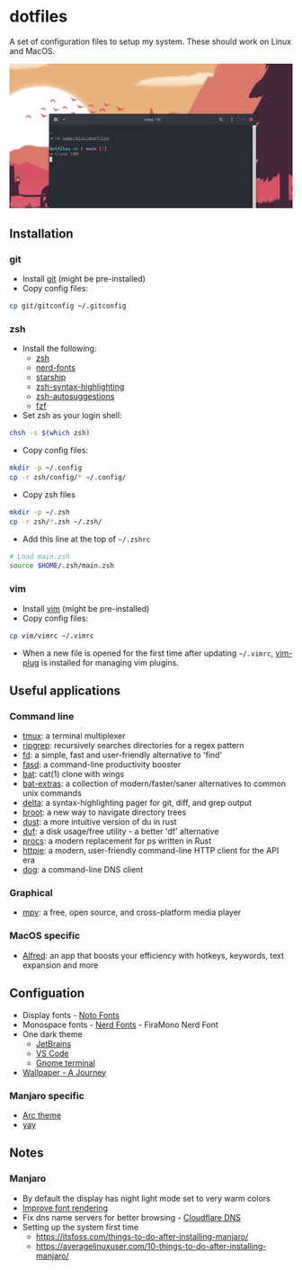 # dotfiles

A set of configuration files to setup my system. These should work on Linux and MacOS.

![zsh prompt](./resources/prompt.png)

## Installation

### git

- Install [git](https://git-scm.com/book/en/v2/Getting-Started-Installing-Git) (might be pre-installed)
- Copy config files:

```sh
cp git/gitconfig ~/.gitconfig
```

### zsh

- Install the following:
  - [zsh](https://github.com/robbyrussell/oh-my-zsh/wiki/Installing-ZSH)
  - [nerd-fonts](https://www.nerdfonts.com/)
  - [starship](https://starship.rs/)
  - [zsh-syntax-highlighting](https://github.com/zsh-users/zsh-syntax-highlighting/blob/master/INSTALL.md#oh-my-zsh)
  - [zsh-autosuggestions](https://github.com/zsh-users/zsh-autosuggestions/blob/master/INSTALL.md#oh-my-zsh)
  - [fzf](https://github.com/junegunn/fzf)
- Set zsh as your login shell:

```sh
chsh -s $(which zsh)
```

- Copy config files:

```sh
mkdir -p ~/.config
cp -r zsh/config/* ~/.config/
```

- Copy zsh files

```sh
mkdir -p ~/.zsh
cp -r zsh/*.zsh ~/.zsh/
```

- Add this line at the top of `~/.zshrc`

```sh
# Load main.zsh
source $HOME/.zsh/main.zsh
```

### vim

- Install [vim](https://www.vim.org/) (might be pre-installed)
- Copy config files:

```sh
cp vim/vimrc ~/.vimrc
```

- When a new file is opened for the first time after updating `~/.vimrc`,
  [vim-plug](https://github.com/junegunn/vim-plug) is installed for managing vim plugins.

## Useful applications

### Command line

- [tmux](https://github.com/tmux/tmux): a terminal multiplexer
- [ripgrep](https://github.com/BurntSushi/ripgrep): recursively searches directories for a regex
  pattern
- [fd](https://github.com/sharkdp/fd): a simple, fast and user-friendly alternative to 'find'
- [fasd](https://github.com/clvv/fasd): a command-line productivity booster
- [bat](https://github.com/sharkdp/bat): cat(1) clone with wings
- [bat-extras](https://github.com/eth-p/bat-extras): a collection of modern/faster/saner alternatives to common unix commands
- [delta](https://github.com/dandavison/delta): a syntax-highlighting pager for git, diff, and grep output
- [broot](https://github.com/Canop/broot): a new way to navigate directory trees
- [dust](https://github.com/bootandy/dust): a more intuitive version of du in rust
- [duf](https://github.com/muesli/duf): a disk usage/free utility - a better 'df' alternative
- [procs](https://github.com/dalance/procs): a modern replacement for ps written in Rust
- [httpie](https://github.com/httpie/httpie): a modern, user-friendly command-line HTTP client for the API era
- [dog](https://github.com/ogham/dog): a command-line DNS client

### Graphical

- [mpv](https://mpv.io/): a free, open source, and cross-platform media player

### MacOS specific

- [Alfred](https://www.alfredapp.com/): an app that boosts your efficiency with hotkeys, keywords, text expansion and more

## Configuation

- Display fonts - [Noto Fonts](https://www.google.com/get/noto/)
- Monospace fonts - [Nerd Fonts](https://www.nerdfonts.com/) - FiraMono Nerd Font
- One dark theme
  - [JetBrains](https://plugins.jetbrains.com/plugin/11938-one-dark-theme)
  - [VS Code](https://marketplace.visualstudio.com/items?itemName=zhuangtongfa.Material-theme)
  - [Gnome terminal](https://github.com/denysdovhan/one-gnome-terminal)
- [Wallpaper - A Journey](https://www.deviantart.com/asthi21/art/A-Journey-873092128)

### Manjaro specific

- [Arc theme](https://github.com/horst3180/Arc-theme)
- [yay](https://github.com/Jguer/yay)

## Notes

### Manjaro

- By default the display has night light mode set to very warm colors
- [Improve font rendering](https://wiki.manjaro.org/index.php/Improve_Font_Rendering)
- Fix dns name servers for better browsing -
  [Cloudflare DNS](https://developers.cloudflare.com/1.1.1.1/setting-up-1.1.1.1/linux)
- Setting up the system first time
  - https://itsfoss.com/things-to-do-after-installing-manjaro/
  - https://averagelinuxuser.com/10-things-to-do-after-installing-manjaro/
